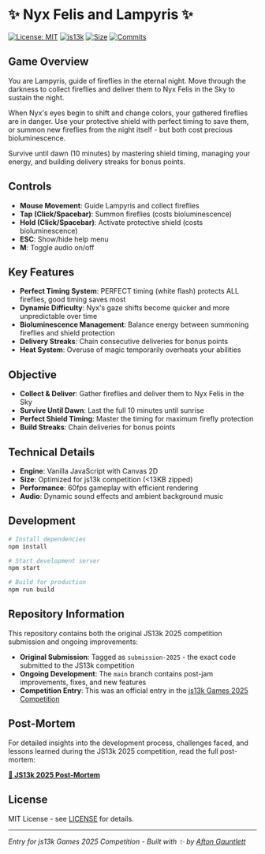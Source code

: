 # ✨ Nyx Felis and Lampyris ✨

[![License: MIT](https://img.shields.io/badge/License-MIT-yellow.svg)](https://opensource.org/licenses/MIT)
[![js13k](https://img.shields.io/badge/js13k-2025-orange.svg)](https://js13kgames.com/)
[![Size](https://img.shields.io/badge/size-<13KB-brightgreen.svg)](#)
[![Commits](https://img.shields.io/github/commit-activity/t/aftongauntlett/js13k-2025?style=flat&logo=git&logoColor=white&label=commits&color=blue)](https://github.com/aftongauntlett/js13k-2025/commits)

## Game Overview

You are Lampyris, guide of fireflies in the eternal night. Move through the darkness to collect fireflies and deliver them to Nyx Felis in the Sky to sustain the night.

When Nyx's eyes begin to shift and change colors, your gathered fireflies are in danger. Use your protective shield with perfect timing to save them, or summon new fireflies from the night itself - but both cost precious bioluminescence.

Survive until dawn (10 minutes) by mastering shield timing, managing your energy, and building delivery streaks for bonus points.

## Controls

- **Mouse Movement**: Guide Lampyris and collect fireflies
- **Tap (Click/Spacebar)**: Summon fireflies (costs bioluminescence)
- **Hold (Click/Spacebar)**: Activate protective shield (costs bioluminescence)
- **ESC**: Show/hide help menu
- **M**: Toggle audio on/off

## Key Features

- **Perfect Timing System**: PERFECT timing (white flash) protects ALL fireflies, good timing saves most
- **Dynamic Difficulty**: Nyx's gaze shifts become quicker and more unpredictable over time
- **Bioluminescence Management**: Balance energy between summoning fireflies and shield protection
- **Delivery Streaks**: Chain consecutive deliveries for bonus points
- **Heat System**: Overuse of magic temporarily overheats your abilities

## Objective

- **Collect & Deliver**: Gather fireflies and deliver them to Nyx Felis in the Sky
- **Survive Until Dawn**: Last the full 10 minutes until sunrise
- **Perfect Shield Timing**: Master the timing for maximum firefly protection
- **Build Streaks**: Chain deliveries for bonus points

## Technical Details

- **Engine**: Vanilla JavaScript with Canvas 2D
- **Size**: Optimized for js13k competition (<13KB zipped)
- **Performance**: 60fps gameplay with efficient rendering
- **Audio**: Dynamic sound effects and ambient background music

## Development

```bash
# Install dependencies
npm install

# Start development server
npm start

# Build for production
npm run build
```

## Repository Information

This repository contains both the original JS13k 2025 competition submission and ongoing improvements:

- **Original Submission**: Tagged as `submission-2025` - the exact code submitted to the JS13k competition
- **Ongoing Development**: The `main` branch contains post-jam improvements, fixes, and new features
- **Competition Entry**: This was an official entry in the [js13k Games 2025 Competition](https://js13kgames.com/)

## Post-Mortem

For detailed insights into the development process, challenges faced, and lessons learned during the JS13k 2025 competition, read the full post-mortem:

**[🔗 JS13k 2025 Post-Mortem](https://aftongauntlett.com/js13k-2025-post-mortem)**

## License

MIT License - see [LICENSE](LICENSE) for details.

---

*Entry for js13k Games 2025 Competition - Built with ✨ by [Afton Gauntlett](https://github.com/aftongauntlett)*